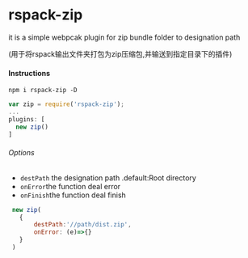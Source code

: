 # rspack-zip
it is a simple webpcak plugin for zip bundle folder to designation path


(用于将rspack输出文件夹打包为zip压缩包,并输送到指定目录下的插件)

#### Instructions


`npm i rspack-zip -D`


```javascript
var zip = require('rspack-zip');
...
plugins: [
  new zip()
]
```

###### Options

- `destPath` the designation path .default:Root directory  
- `onError`the function deal error
- `onFinish`the function deal finish


 ```javascript
  new zip(
    {
        destPath:'//path/dist.zip',
        onError: (e)=>{}
    }
  )
```
 

 